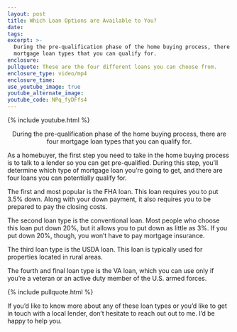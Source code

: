 ```yaml
---
layout: post
title: Which Loan Options are Available to You?
date:
tags:
excerpt: >-
  During the pre-qualification phase of the home buying process, there are four
  mortgage loan types that you can qualify for.
enclosure:
pullquote: These are the four different loans you can choose from.
enclosure_type: video/mp4
enclosure_time:
use_youtube_image: true
youtube_alternate_image:
youtube_code: NPq_fyDFfs4
---
```


{% include youtube.html %}

<center>During the pre-qualification phase of the home buying process, there are four mortgage loan types that you can qualify for.</center>

As a homebuyer, the first step you need to take in the home buying process is to talk to a lender so you can get pre-qualified. During this step, you’ll determine which type of mortgage loan you’re going to get, and there are four loans you can potentially qualify for.&nbsp;

The first and most popular is the FHA loan. This loan requires you to put 3.5% down. Along with your down payment, it also requires you to be prepared to pay the closing costs.&nbsp;

The second loan type is the conventional loan. Most people who choose this loan put down 20%, but it allows you to put down as little as 3%. If you put down 20%, though, you won’t have to pay mortgage insurance.&nbsp;

The third loan type is the USDA loan. This loan is typically used for properties located in rural areas.

The fourth and final loan type is the VA loan, which you can use only if you’re a veteran or an active duty member of the U.S. armed forces.

{% include pullquote.html %}

If you’d like to know more about any of these loan types or you’d like to get in touch with a local lender, don’t hesitate to reach out out to me. I’d be happy to help you.